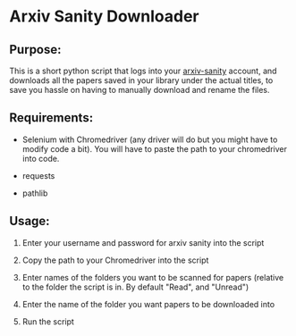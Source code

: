 # Arxiv Sanity Downloader

## Purpose:

This is a short python script that logs into your [arxiv-sanity](http://arxiv-sanity.com/) account, 
and downloads all the papers saved in your library under the actual titles, to 
save you hassle on having to manually download and rename the files.

## Requirements:

* Selenium with Chromedriver (any driver will do but you might have to
modify code a bit). You will have to paste the path to your chromedriver into
code.

* requests

* pathlib

## Usage:

1. Enter your username and password for arxiv sanity into the script

2. Copy the path to your Chromedriver into the script

3. Enter names of the folders you want to be scanned for papers (relative to the folder
the script is in. By default "Read", and "Unread")

4. Enter the name of the folder you want papers to be downloaded into

5. Run the script 
